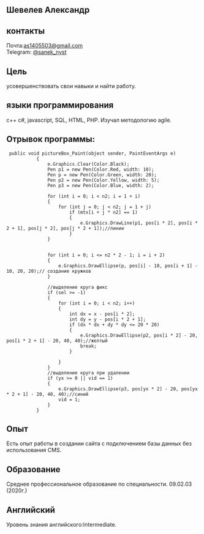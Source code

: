 ## Шевелев Александр

## контакты
Почта:as1405503@gmail.com     
Telegram: [@sanek_nyst](https://t.me/sanek_nyst)

## Цель
 усовершенствовать свои навыки и найти работу.

## языки программирования
c++ c#, javascript, SQL, HTML, PHP. Изучал методологию agile.

## Отрывок программы:

 ```
  public void pictureBox_Paint(object sender, PaintEventArgs e)
            {
                e.Graphics.Clear(Color.Black);
                Pen p1 = new Pen(Color.Red, width: 10);
                Pen p = new Pen(Color.Green, width: 20);
                Pen p2 = new Pen(Color.Yellow, width: 5);
                Pen p3 = new Pen(Color.Blue, width: 2);

                for (int i = 0; i < n2; i = 1 + i)
                {
                    for (int j = 0; j < n2; j = 1 + j)
                        if (mtx[i + j * n2] == 1)
                        {
                            e.Graphics.DrawLine(p1, pos[i * 2], pos[i * 2 + 1], pos[j * 2], pos[j * 2 + 1]);//линии
                        }
                }


                for (int i = 0; i <= n2 * 2 - 1; i = i + 2)
                {
                    e.Graphics.DrawEllipse(p, pos[i] - 10, pos[i + 1] - 10, 20, 20);// создание кружков
                }

                //выделение круга фикс
                if (sel >= -1)
                {
                    for (int i = 0; i < n2; i++)
                    {
                        int dx = x - pos[i * 2];
                        int dy = y - pos[i * 2 + 1];
                        if (dx * dx + dy * dy <= 20 * 20)
                        {
                            e.Graphics.DrawEllipse(p2, pos[i * 2] - 20, pos[i * 2 + 1] - 20, 40, 40);//желтый
                            break;
                        }

                    }
                }
                //выделение круга при удалении
                if (yx >= 0 || vid == 1)
                {
                    e.Graphics.DrawEllipse(p3, pos[yx * 2] - 20, pos[yx * 2 + 1] - 20, 40, 40);//синий
                    vid = 1;
                }
            }
```

## Опыт
Есть опыт работы в создании сайта с подключением базы данных без использования CMS.

## Образование
Среднее профессиональное образование по специальности. 09.02.03 (2020г.)

## Английский
Уровень знания английского:Intermediate.
